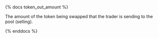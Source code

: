 {% docs token_out_amount %}

The amount of the token being swapped that the trader is sending to the pool (selling).

{% enddocs %}